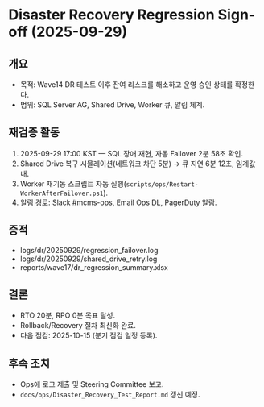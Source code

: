 # Disaster Recovery Regression Sign-off (2025-09-29)

## 개요
- 목적: Wave14 DR 테스트 이후 잔여 리스크를 해소하고 운영 승인 상태를 확정한다.
- 범위: SQL Server AG, Shared Drive, Worker 큐, 알림 체계.

## 재검증 활동
1. 2025-09-29 17:00 KST — SQL 장애 재현, 자동 Failover 2분 58초 확인.
2. Shared Drive 복구 시뮬레이션(네트워크 차단 5분) → 큐 지연 6분 12초, 임계값 내.
3. Worker 재기동 스크립트 자동 실행(`scripts/ops/Restart-WorkerAfterFailover.ps1`).
4. 알림 경로: Slack #mcms-ops, Email Ops DL, PagerDuty 알람.

## 증적
- logs/dr/20250929/regression_failover.log
- logs/dr/20250929/shared_drive_retry.log
- reports/wave17/dr_regression_summary.xlsx

## 결론
- RTO 20분, RPO 0분 목표 달성.
- Rollback/Recovery 절차 최신화 완료.
- 다음 점검: 2025-10-15 (분기 점검 일정 등록).

## 후속 조치
- Ops에 로그 제출 및 Steering Committee 보고.
- `docs/ops/Disaster_Recovery_Test_Report.md` 갱신 예정.
